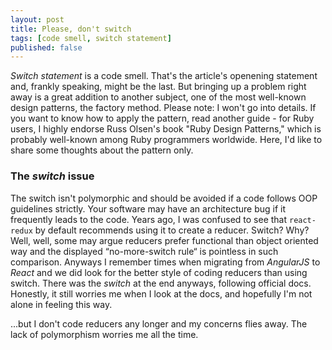 ```yaml
---
layout: post
title: Please, don't switch
tags: [code smell, switch statement]
published: false
---
```


_Switch statement_ is a code smell. That's the article's openening statement and, frankly speaking, might be the last. But bringing up a problem right away is a great addition to another subject, one of the most well-known design patterns, the factory method. Please note: I won't go into details. If you want to know how to apply the pattern, read another guide - for Ruby users, I highly endorse Russ Olsen's book "Ruby Design Patterns," which is probably well-known among Ruby programmers worldwide. Here, I'd like to share some thoughts about the pattern only.

### The _switch_ issue

The switch isn't polymorphic and should be avoided if a code follows OOP guidelines strictly. Your software may have an architecture bug if it frequently leads to the code. Years ago, I was confused to see that `react-redux` by default recommends using it to create a reducer. Switch? Why? Well, well, some may argue reducers prefer functional than object oriented way and the displayed “no-more-switch rule“ is pointless in such comparison. Anyways I remember times when migrating from _AngularJS_ to _React_ and we did look for the better style of coding reducers than using switch. There was the _switch_ at the end anyways, following official docs. Honestly, it still worries me when I look at the docs, and hopefully I'm not alone in feeling this way.

...but I don't code reducers any longer and my concerns flies away. The lack of polymorphism worries me all the time.